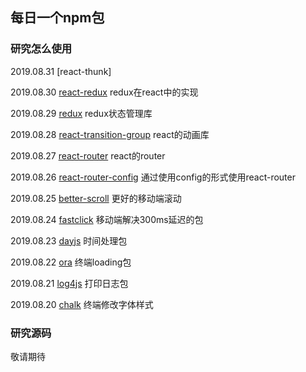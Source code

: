 ## 每日一个npm包

### 研究怎么使用

2019.08.31 [react-thunk]

2019.08.30 [react-redux](https://github.com/lirunkai/npmPackage/tree/master/react-redux-d) redux在react中的实现

2019.08.29 [redux](https://github.com/lirunkai/npmPackage/tree/master/redux-d) redux状态管理库

2019.08.28 [react-transition-group](https://github.com/lirunkai/npmPackage/tree/master/react-transition-group-d) react的动画库

2019.08.27 [react-router](https://github.com/lirunkai/npmPackage/tree/master/react_router_d) react的router

2019.08.26 [react-router-config](https://github.com/lirunkai/npmPackage/tree/master/react_router_config_d) 通过使用config的形式使用react-router

2019.08.25 [better-scroll](https://github.com/lirunkai/npmPackage/tree/master/better-scroll_d) 更好的移动端滚动

2019.08.24 [fastclick](https://github.com/lirunkai/npmPackage/tree/master/fastclick_d) 移动端解决300ms延迟的包

2019.08.23 [dayjs](https://github.com/lirunkai/npmPackage/tree/master/dayjs_d) 时间处理包

2019.08.22 [ora](https://github.com/lirunkai/npmPackage/tree/master/ora_d) 终端loading包

2019.08.21 [log4js](https://github.com/lirunkai/npmPackage/tree/master/log4js_d) 打印日志包

2019.08.20 [chalk](https://github.com/lirunkai/npmPackage/tree/master/chalk) 终端修改字体样式

### 研究源码

敬请期待

